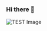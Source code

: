 ### Hi there 👋

![TEST Image](https://lh3.googleusercontent.com/iYJcNkN4BP8v6iq7_EguTMYzwYCBr1PuzunOV2IX0NW6I906Mw_BqlnNCaqwzuenGMt_TtSKZimrHv6W6qLPVlMZw76k-E6tSDkhZcp8yakN4OqTvGyz2UVMjgFNGu5L-v6pCgtypoFX0tkvcLD6MSUqMSm-K5hwrH5s5xcbI9CwYAblZjqpXHy4wXfJcm1I496HXEuZ4PGZXtra53uORZhHLg8rIuBQSoE0I1ETsuSsp34Ew7Dn7x7__KjXZ4ucI2nGvv9jdBW-GHcI1eSsaeQ7TqHjVpS4Ai3ATq5nPcqrH1rh-0yRh6cvvmKS8p5k2CxwnaKzW3j36TLG4pkCleV7sfToM7u1yKeu5-WBiCjdbm63phODbAkNG1lg3iu8XZYo5U_w5-x8bJ44FZ7O9j6tZlP81VQ2_wa0t7qeL2VT6Hllk2uofFFSdkYxfbB5jrExvzdjEvFtu61aP01-7gpFCXv0wB2StP-RN3pJU6ZsoS6c9DWwB2VkMuEIlYSpYWMbKWRFrtuuosDDSKhyleXsy9HUIFPc8ZUGrKYnRwPMsqF_ECrMLu0a1KhFokUUMEQkaAi4brK_YGLSeyMgOdbi2wPV0tSrLZEQowq7p7Dr8Sdd65R-0DWL2zgJHODEPOGFRrrCQCdtXNM9ssJdCxu5OEzGIjYEorEdup4HS7DoOT265zvMB1VrQDP8lQc=w215-h977-no?authuser=0)
